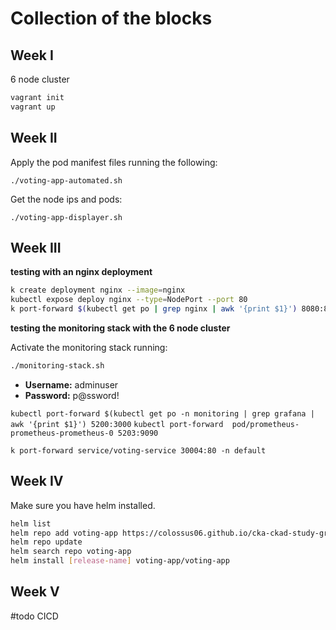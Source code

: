 
# Collection of the blocks

## Week I

6 node cluster

```sh
vagrant init
vagrant up
```

## Week II

Apply the pod manifest files running the following:

`./voting-app-automated.sh`

Get the node ips and pods:

`./voting-app-displayer.sh`

## Week III


**testing with an nginx deployment**


```sh
k create deployment nginx --image=nginx
kubectl expose deploy nginx --type=NodePort --port 80
k port-forward $(kubectl get po | grep nginx | awk '{print $1}') 8080:80
```




**testing the monitoring stack with the 6 node cluster**

Activate the monitoring stack running:

```sh
./monitoring-stack.sh
```

- **Username:** adminuser
- **Password:** p@ssword!

`kubectl port-forward $(kubectl get po -n monitoring | grep grafana | awk '{print $1}') 5200:3000`
`kubectl port-forward  pod/prometheus-prometheus-prometheus-0 5203:9090`


`k port-forward service/voting-service 30004:80 -n default`

## Week IV

Make sure you have helm installed.

```sh
helm list
helm repo add voting-app https://colossus06.github.io/cka-ckad-study-group-2024/
helm repo update
helm search repo voting-app
helm install [release-name] voting-app/voting-app 
```



## Week V

#todo
CICD